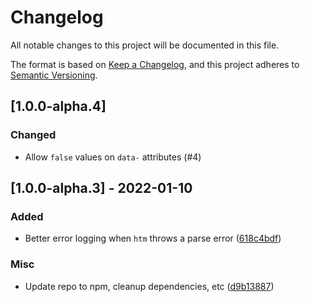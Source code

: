 # Changelog

All notable changes to this project will be documented in this file.

The format is based on [Keep a Changelog](https://keepachangelog.com/en/1.0.0/),
and this project adheres to [Semantic Versioning](https://semver.org/spec/v2.0.0.html).

## [1.0.0-alpha.4]

### Changed

- Allow `false` values on `data-` attributes (#4)

## [1.0.0-alpha.3] - 2022-01-10

### Added

- Better error logging when `htm` throws a parse error ([618c4bdf](https://github.com/mubanjs/muban-template/commit/618c4bdfe0c80f30a8267d0fbc955aa4c8dc5cd6))

### Misc

- Update repo to npm, cleanup dependencies, etc ([d9b13887](https://github.com/mubanjs/muban-template/commit/d9b1388760521eaffb688599bf4b3797bc7ca4f7))
